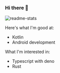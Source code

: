 ### Hi there 👋

![readme-stats](https://github-readme-stats.vercel.app/api?username=turastory&count_private=true&show_icons=true)

Here's what I'm good at:

- Kotlin
- Android development

What I'm interested in:

- Typescript with deno
- Rust

<!--
**turastory/turastory** is a ✨ _special_ ✨ repository because its `README.md` (this file) appears on your GitHub profile.

Here are some ideas to get you started:

- 🔭 I’m currently working on ...
- 🌱 I’m currently learning ...
- 👯 I’m looking to collaborate on ...
- 🤔 I’m looking for help with ...
- 💬 Ask me about ...
- 📫 How to reach me: ...
- 😄 Pronouns: ...
- ⚡ Fun fact: ...
-->
